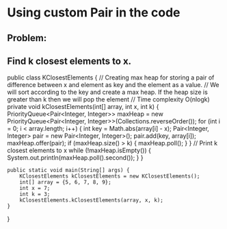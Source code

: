 # Using custom Pair in the code

## Problem:
## Find k closest elements to x.

public class KClosestElements {
    // Creating max heap for storing a pair of difference between x and element as key and the element as a value.
    // We will sort according to the key and create a max heap. If the heap size is greater than k then we will pop the element
    // Time complexity O(nlogk)
    private void kClosestElements(int[] array, int x, int k) {
        PriorityQueue<Pair<Integer, Integer>> maxHeap = new PriorityQueue<Pair<Integer, Integer>>(Collections.reverseOrder());
        for (int i = 0; i < array.length; i++) {
            int key = Math.abs(array[i] - x);
            Pair<Integer, Integer> pair = new Pair<Integer, Integer>();
            pair.add(key, array[i]);
            maxHeap.offer(pair);
            if (maxHeap.size() > k) {
                maxHeap.poll();
            }
        }
        // Print k closest elements to x
        while (!maxHeap.isEmpty()) {
            System.out.println(maxHeap.poll().second());
        }
    }

    public static void main(String[] args) {
        KClosestElements kClosestElements = new KClosestElements();
        int[] array = {5, 6, 7, 8, 9};
        int x = 7;
        int k = 3;
        kClosestElements.kClosestElements(array, x, k);
    }
}
